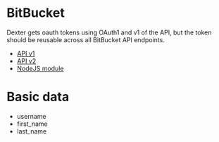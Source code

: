 # BitBucket

Dexter gets oauth tokens using OAuth1 and v1 of the API, but the token should be reusable across all BitBucket API endpoints.

* [API v1](https://confluence.atlassian.com/bitbucket/version-1-423626337.html)
* [API v2](https://confluence.atlassian.com/bitbucket/version-2-423626329.html)
* [NodeJS module](https://www.npmjs.com/package/bitbucket)

# Basic data

* username
* first_name
* last_name

